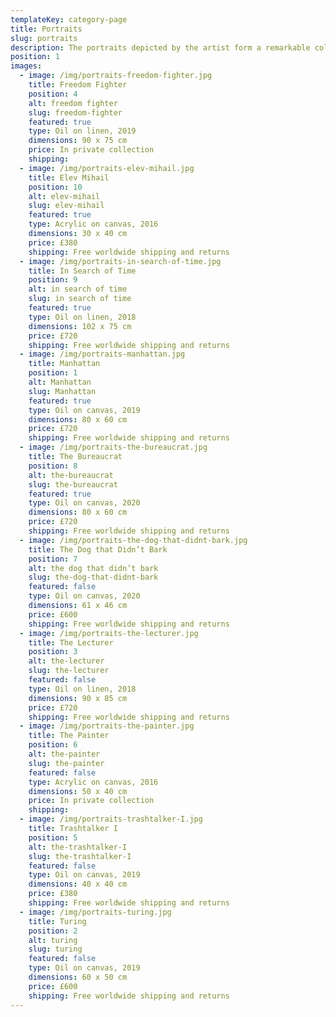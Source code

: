 ```yaml
---
templateKey: category-page
title: Portraits
slug: portraits
description: The portraits depicted by the artist form a remarkable collection of individuals whom influenced history, science, politics and culture in a way that is often overlooked and misunderstood. The collection also consists of paintings that are more personal to the artist such as a self portrait and a depiction of the artist’s father as a student.
position: 1
images:
  - image: /img/portraits-freedom-fighter.jpg
    title: Freedom Fighter
    position: 4
    alt: freedom fighter
    slug: freedom-fighter
    featured: true
    type: Oil on linen, 2019
    dimensions: 90 x 75 cm
    price: In private collection
    shipping:
  - image: /img/portraits-elev-mihail.jpg
    title: Elev Mihail
    position: 10
    alt: elev-mihail
    slug: elev-mihail
    featured: true
    type: Acrylic on canvas, 2016
    dimensions: 30 x 40 cm
    price: £380
    shipping: Free worldwide shipping and returns
  - image: /img/portraits-in-search-of-time.jpg
    title: In Search of Time
    position: 9
    alt: in search of time
    slug: in search of time
    featured: true
    type: Oil on linen, 2018
    dimensions: 102 x 75 cm
    price: £720
    shipping: Free worldwide shipping and returns
  - image: /img/portraits-manhattan.jpg
    title: Manhattan
    position: 1
    alt: Manhattan
    slug: Manhattan
    featured: true
    type: Oil on canvas, 2019
    dimensions: 80 x 60 cm
    price: £720
    shipping: Free worldwide shipping and returns
  - image: /img/portraits-the-bureaucrat.jpg
    title: The Bureaucrat
    position: 8
    alt: the-bureaucrat
    slug: the-bureaucrat
    featured: true
    type: Oil on canvas, 2020
    dimensions: 80 x 60 cm
    price: £720
    shipping: Free worldwide shipping and returns
  - image: /img/portraits-the-dog-that-didnt-bark.jpg
    title: The Dog that Didn’t Bark
    position: 7
    alt: the dog that didn’t bark
    slug: the-dog-that-didnt-bark
    featured: false
    type: Oil on canvas, 2020
    dimensions: 61 x 46 cm
    price: £600
    shipping: Free worldwide shipping and returns
  - image: /img/portraits-the-lecturer.jpg
    title: The Lecturer
    position: 3
    alt: the-lecturer
    slug: the-lecturer
    featured: false
    type: Oil on linen, 2018
    dimensions: 90 x 85 cm
    price: £720
    shipping: Free worldwide shipping and returns
  - image: /img/portraits-the-painter.jpg
    title: The Painter
    position: 6
    alt: the-painter
    slug: the-painter
    featured: false
    type: Acrylic on canvas, 2016
    dimensions: 50 x 40 cm
    price: In private collection
    shipping:
  - image: /img/portraits-trashtalker-I.jpg
    title: Trashtalker I
    position: 5
    alt: the-trashtalker-I
    slug: the-trashtalker-I
    featured: false
    type: Oil on canvas, 2019
    dimensions: 40 x 40 cm
    price: £380
    shipping: Free worldwide shipping and returns
  - image: /img/portraits-turing.jpg
    title: Turing
    position: 2
    alt: turing
    slug: turing
    featured: false
    type: Oil on canvas, 2019
    dimensions: 60 x 50 cm
    price: £600
    shipping: Free worldwide shipping and returns
---
```

